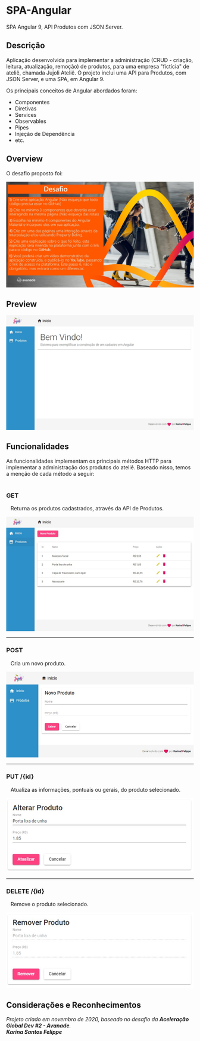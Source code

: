 # SPA-Angular
 SPA Angular 9, API Produtos com JSON Server.
 
 
## Descrição

Aplicação desenvolvida para implementar a administração (CRUD - criação, leitura, atualização, remoção) de produtos, para uma empresa "fictícia" de ateliê, chamada Jujoli Ateliê.
O projeto inclui uma API para Produtos, com JSON Server, e uma SPA, em Angular 9.

Os principais conceitos de Angular abordados foram:
* Componentes
* Diretivas
* Services
* Observables
* Pipes
* Injeção de Dependência
* etc.


## Overview

O desafio proposto foi:

<p align="center">
  <img src="https://raw.githubusercontent.com/karinasantosfelippe/SPA-Angular/main/.github/desafio.jpg" />
</p>


## Preview

<p align="center">
  <img src="https://raw.githubusercontent.com/karinasantosfelippe/SPA-Angular/main/.github/inicio.jpg" />
</p>


## Funcionalidades

As funcionalidades implementam os principais métodos HTTP para implementar a administração dos produtos do ateliê.
Baseado nisso, temos a menção de cada método a seguir:
<br/><br/>


### GET

&nbsp;&nbsp;&nbsp;Returna os produtos cadastrados, através da API de Produtos.<br/>

<p align="center">
  <img src="https://raw.githubusercontent.com/karinasantosfelippe/SPA-Angular/main/.github/produtos.jpg" />
</p>


---

### POST

&nbsp;&nbsp;&nbsp;Cria um novo produto.

<p align="center">
  <img src="https://raw.githubusercontent.com/karinasantosfelippe/SPA-Angular/main/.github/novo-produto.jpg" />
</p>


---

### PUT /{id}

&nbsp;&nbsp;&nbsp;Atualiza as informações, pontuais ou gerais, do produto selecionado.

<p>
  <img src="https://raw.githubusercontent.com/karinasantosfelippe/SPA-Angular/main/.github/alterar-produto.jpg" />
</p>


---

### DELETE /{id}

&nbsp;&nbsp;&nbsp;Remove o produto selecionado.
<p>
  <img src="https://raw.githubusercontent.com/karinasantosfelippe/SPA-Angular/main/.github/remover-produto.jpg" />
</p>




## Considerações e Reconhecimentos

*Projeto criado em novembro de 2020, baseado no desafio da **Aceleração Global Dev #2 - Avanade**.*
<br/>
*__Karina Santos Felippe__*
